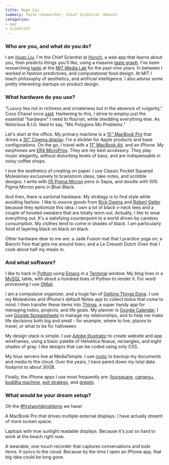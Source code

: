 ```yaml
---
title: Hugo Liu
summary: Taste researcher, Chief Scientist (Hunch)
categories:
- mac
- scientist
---
```


### Who are you, and what do you do?

I am [Hugo Liu](http://larifari.org/ "Hugo's website."). I'm the Chief Scientist at [Hunch][], a web app that learns about you, then predicts things you'll like, using a massive [taste graph](http://blog.hunch.com/?p=47384 "A Hunch post about their taste graph."). I've been researching [taste](http://larifari.org/writing/ "Hugo's writings.") at the [MIT Media Lab](http://www.media.mit.edu/ "The MIT Media Lab's site.") for the past nine years. In between I worked in fashion predictives, and computational food design. At MIT I teach philosophy of aesthetics, and artificial intelligence. I also advise some pretty interesting startups on product design.

### What hardware do you use?

"Luxury lies not in richness and ornateness but in the absence of vulgarity," Coco Chanel once [said](http://larifari.org/blog/if-chanel-were-product-designer/ "Hugo's post about Chanel."). Harkening to this, I strive to employ just the essential "hardware" I need to flourish, while shedding everything else. As Notorious B.I.G. liked to say, "Mo Polygons Mo Problems."

Let's start at the office. My primary machine is a [15" MacBook Pro][macbook-pro] that drives a [30" Cinema display][cinema-display]. I'm a stickler for Apple products and base configurations. On the go, I travel with a [11" MacBook Air][macbook-air], and an iPhone. My earphones are [ER4 MicroPros][er4-micropro]. They are my best accessory. They play music elegantly, without disturbing levels of bass, and are indispensable in noisy coffee shops.

I love the aesthetics of creating on paper. I use Classic Pocket Squared Moleskines exclusively to brainstorm ideas, take notes, and scribble designs. I write with [05 Pigma Micron][pigma-micron] pens in Sepia, and doodle with 005 Pigma Micron pens in Blue-Black.

And then, there is sartorial hardware. My strategy is to find style while avoiding fashion. I like to source goods from [Rick Owens](http://en.wikipedia.org/wiki/Rick_Owens "The Wikipedia entry for Rick Owens.") and [Robert Geller](http://en.wikipedia.org/wiki/Robert_Geller "The Wikipedia entry for Robert Geller.") because they epitomize this idea. I own a lot of black v-neck tees and a couple of hooded sweaters that are totally worn out. Actually, I like to wear everything out. It's a satisfying counterpoint to a world driven by careless consumption. My clothes tend to come in shades of black. I am particularly fond of layering black on black on black.

Other hardware dear to me are: a Jade Fusion mat that I practice yoga on; a Bianchi fixie that gets me around town; and a Le Creuset Dutch Oven that I cook about half my meals in.

### And what software?

I like to hack in [Python][] using [Emacs][] in a [Terminal][] window. My blog lives in a [MySQL][] table, with about a hundred lines of Python to render it. For word processing I use [GMail][].

I am a compulsive organizer, and a huge fan of [Getting Things Done](http://en.wikipedia.org/wiki/Getting_Things_Done "The Wikipedia entry for GTD."). I use my Moleskines and iPhone's default Notes app to collect todos that come to mind. I then transfer these items into [Things][], a super handy app for managing todos, projects, and life goals. My planner is [Google Calendar][google-calendar]. I use [Google Spreadsheets][google-docs] to manage my relationships, and to help me make life decisions both big and small - for example, where to live, places to travel, or what to be for halloween.

My design stack is simple. I use [Adobe Illustrator][illustrator] to create website and app wireframes, using a basic palette of Helvetica Nueue, rectangles, and eight shades of gray. I like designs that can be coded using only CSS.

My linux servers live at MediaTemple. I use [rsync][] to backup my documents and media to the cloud. Over the years, I have pared down my total data footprint to about 30GB.

Finally, the iPhone apps I use most frequently are: [foursquare][foursquare-ios], [camera+][camera-plus-ios], [buddha machine][buddha-machine-ios], [exit strategy][exit-strategy-nyc-ios], and [greplin][greplin-ios].

### What would be your dream setup?

Oh the [#firstworldproblems](http://www.reddit.com/r/firstworldproblems/ "Reddit's first world problems subreddit.") we have!

A MacBook Pro that drives multiple external displays. I have actually dreamt of more screen space.

Laptops with true sunlight readable displays. Because it's just so hard to work at the beach right now.

A wearable, one-touch recorder that captures conversations and todo items. It syncs to the cloud. Because by the time I open an iPhone app, that big idea could be long gone.

[cinema-display]: https://en.wikipedia.org/wiki/Apple_Cinema_Display "An LCD display."
[er4-micropro]: http://www.etymotic.com/ephp/er4.html "In-ear headphones."
[macbook-air]: https://www.apple.com/macbook-air/ "A very thin laptop."
[macbook-pro]: https://www.apple.com/macbook-pro/ "A laptop."
[pigma-micron]: https://www.sakuraofamerica.com/Pen-Archival "A technical pen with archival pigmented ink."
[buddha-machine-ios]: https://itunes.apple.com/gb/app/buddha-machine-ipad-edition/id394619578 "An ambient noise generator app, based on real-world plastic devices."
[camera-plus-ios]: http://camera.plus/ "A pro photo app for the iPhone."
[emacs]: http://www.gnu.org/software/emacs/ "A free open-source text editor."
[exit-strategy-nyc-ios]: http://www.exitstrategynyc.com/ "A New York navigation app."
[foursquare-ios]: https://itunes.apple.com/us/app/foursquare/id306934924 "An iPhone client for the social location game."
[gmail]: https://mail.google.com/mail/ "Web-based email."
[google-calendar]: https://en.wikipedia.org/wiki/Google_Calendar "A web-based calendar client."
[google-docs]: https://en.wikipedia.org/wiki/Google_Docs "A web-based office suite."
[greplin-ios]: https://itunes.apple.com/us/app/greplin/id424909109 "A client app for the Greplin service."
[hunch]: https://en.wikipedia.org/wiki/Hunch_(website) "A personal taste service."
[illustrator]: https://www.adobe.com/products/illustrator.html "A vector graphics editor."
[mysql]: https://www.mysql.com/ "A relational database server."
[python]: https://www.python.org/ "An interpreted scripting language."
[rsync]: http://rsync.samba.org/ "An open-source file transfer/syncing tool."
[terminal]: https://en.wikipedia.org/wiki/Terminal_(OS_X) "A console application included with Mac OS X."
[things]: https://culturedcode.com/things/ "A task management application for the Mac."
